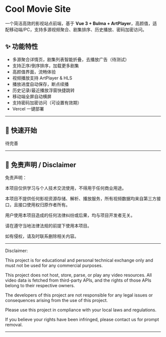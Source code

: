 # Cool Movie Site

一个简洁高效的影视站点前端，基于 **Vue 3 + Bulma + ArtPlayer**，高颜值，适配移动端/PC，支持多源视频聚合、剧集排序、历史播放、密码加密访问。

## ✨ 功能特性

- 多源聚合详情页，剧集列表智能折叠，去播放广告（待测试）
- 支持正序/倒序排序，加载更多剧集
- 高颜值界面，流畅体验
- 视频播放支持 ArtPlayer & HLS
- 播放进度自动保存，断点续播
- 历史记录/最近播放浮窗快捷跳转
- 移动端全屏自动横屏
- 支持密码加密访问（可设置有效期）
- Vercel 一键部署

---

## 🚀 快速开始

待完善

---

## 🚨 免责声明 / Disclaimer

免责声明：

本项目仅供学习与个人技术交流使用，不得用于任何商业用途。

本项目不提供任何影视资源存储、解析、播放服务，所有视频数据均来自第三方接口，且接口使用权归原作者所有。

用户使用本项目造成的任何法律纠纷或后果，均与项目开发者无关。

请在遵守当地法律法规的前提下使用本项目。


如有侵权，请及时联系删除相关内容。


---

Disclaimer:

This project is for educational and personal technical exchange only and must not be used for any commercial purposes.

This project does not host, store, parse, or play any video resources. All video data is fetched from third-party APIs, and the rights of those APIs belong to their respective owners.

The developers of this project are not responsible for any legal issues or consequences arising from the use of this project.

Please use this project in compliance with your local laws and regulations.


If you believe your rights have been infringed, please contact us for prompt removal.


---
